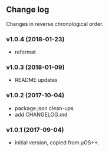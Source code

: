 ## Change log

Changes in reverse chronological order.

### v1.0.4 (2018-01-23)

* reformat

### v1.0.3 (2018-01-09)

* README updates

### v1.0.2 (2017-10-04)

* package.json clean-ups
* add CHANGELOG.md

### v1.0.1 (2017-09-04)

* initial version, copied from µOS++.


